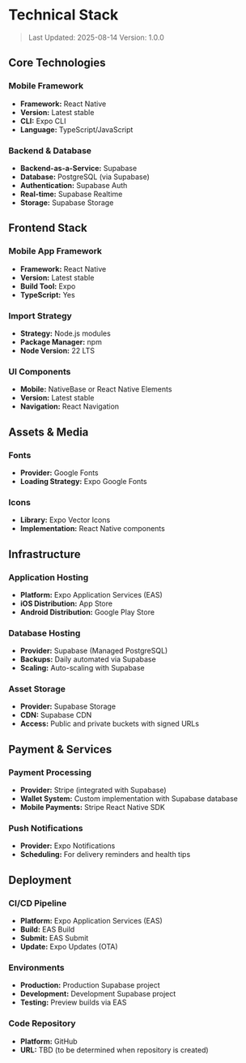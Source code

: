 # Technical Stack

> Last Updated: 2025-08-14
> Version: 1.0.0

## Core Technologies

### Mobile Framework
- **Framework:** React Native
- **Version:** Latest stable
- **CLI:** Expo CLI
- **Language:** TypeScript/JavaScript

### Backend & Database
- **Backend-as-a-Service:** Supabase
- **Database:** PostgreSQL (via Supabase)
- **Authentication:** Supabase Auth
- **Real-time:** Supabase Realtime
- **Storage:** Supabase Storage

## Frontend Stack

### Mobile App Framework
- **Framework:** React Native
- **Version:** Latest stable
- **Build Tool:** Expo
- **TypeScript:** Yes

### Import Strategy
- **Strategy:** Node.js modules
- **Package Manager:** npm
- **Node Version:** 22 LTS

### UI Components
- **Mobile:** NativeBase or React Native Elements
- **Version:** Latest stable
- **Navigation:** React Navigation

## Assets & Media

### Fonts
- **Provider:** Google Fonts
- **Loading Strategy:** Expo Google Fonts

### Icons
- **Library:** Expo Vector Icons
- **Implementation:** React Native components

## Infrastructure

### Application Hosting
- **Platform:** Expo Application Services (EAS)
- **iOS Distribution:** App Store
- **Android Distribution:** Google Play Store

### Database Hosting
- **Provider:** Supabase (Managed PostgreSQL)
- **Backups:** Daily automated via Supabase
- **Scaling:** Auto-scaling with Supabase

### Asset Storage
- **Provider:** Supabase Storage
- **CDN:** Supabase CDN
- **Access:** Public and private buckets with signed URLs

## Payment & Services

### Payment Processing
- **Provider:** Stripe (integrated with Supabase)
- **Wallet System:** Custom implementation with Supabase database
- **Mobile Payments:** Stripe React Native SDK

### Push Notifications
- **Provider:** Expo Notifications
- **Scheduling:** For delivery reminders and health tips

## Deployment

### CI/CD Pipeline
- **Platform:** Expo Application Services (EAS)
- **Build:** EAS Build
- **Submit:** EAS Submit
- **Update:** Expo Updates (OTA)

### Environments
- **Production:** Production Supabase project
- **Development:** Development Supabase project
- **Testing:** Preview builds via EAS

### Code Repository
- **Platform:** GitHub
- **URL:** TBD (to be determined when repository is created)